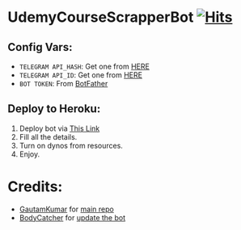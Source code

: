 # UdemyCourseScrapperBot  [![Hits](https://hits.seeyoufarm.com/api/count/incr/badge.svg?url=https%3A%2F%2Fgithub.com%2FgautBodyCatcher%2FUdemyCourseScrapperBot&count_bg=%2379C83D&title_bg=%23555555&icon=&icon_color=%23E7E7E7&title=hits&edge_flat=false)](https://github.com/BodyCatcher/UdemyCourseScrapperBot)


## Config Vars:

* `TELEGRAM API_HASH`: Get one from [HERE](https://my.telegram.org/apps)
* `TELEGRAM API_ID`: Get one from [HERE](https://my.telegram.org/apps)
* `BOT TOKEN`: From [BotFather](https://t.me/botfather/)


## Deploy to Heroku: 

1) Deploy bot via [This Link](https://dashboard.heroku.com/new?button-url=https%3A%2F%2Fgithub.com%2F&template=https://github.com/BodyCatcher/UdemyCourseScrapperBot)
2) Fill all the details.
3) Turn on dynos from resources.
4) Enjoy.

# Credits:
* [GautamKumar](https://github.com/gautamajay52) for [main repo](https://github.com/gautamajay52/UdemyBot)
* [BodyCatcher](https://github.com/BodyCatcher) for [update the bot](https://github.com/BodyCatcher/UdemyCourseScrapperBot)
